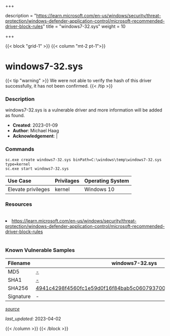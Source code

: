 +++

description = "https://learn.microsoft.com/en-us/windows/security/threat-protection/windows-defender-application-control/microsoft-recommended-driver-block-rules"
title = "windows7-32.sys"
weight = 10

+++


{{< block "grid-1" >}}
{{< column "mt-2 pt-1">}}


# windows7-32.sys 


{{< tip "warning" >}}
We were not able to verify the hash of this driver successfully, it has not been confirmed.
{{< /tip >}}


### Description

windows7-32.sys is a vulnerable driver and more information will be added as found.

- **Created**: 2023-01-09
- **Author**: Michael Haag
- **Acknowledgement**:  | [](https://twitter.com/)

### Commands

```
sc.exe create windows7-32.sys binPath=C:\windows\temp\windows7-32.sys type=kernel
sc.exe start windows7-32.sys
```

| Use Case | Privilages | Operating System | 
|:---- | ---- | ---- |
| Elevate privileges | kernel | Windows 10 |

### Resources
<br>
<li><a href=" https://learn.microsoft.com/en-us/windows/security/threat-protection/windows-defender-application-control/microsoft-recommended-driver-block-rules"> https://learn.microsoft.com/en-us/windows/security/threat-protection/windows-defender-application-control/microsoft-recommended-driver-block-rules</a></li>
<br>

### Known Vulnerable Samples

| Filename | windows7-32.sys |
|:---- | ---- | 
| MD5 | <a href="https://www.virustotal.com/gui/file/-">-</a> |
| SHA1 | <a href="https://www.virustotal.com/gui/file/-">-</a> |
| SHA256 | <a href="https://www.virustotal.com/gui/file/4941c4298f4560fc1e59d0f16f84bab5c060793700b82be2fd7c63735f1657a8">4941c4298f4560fc1e59d0f16f84bab5c060793700b82be2fd7c63735f1657a8</a> |
| Signature | -   |


[*source*](https://github.com/magicsword-io/LOLDrivers/tree/main/yaml/windows7-32.sys.yml)

*last_updated:* 2023-04-02








{{< /column >}}
{{< /block >}}
